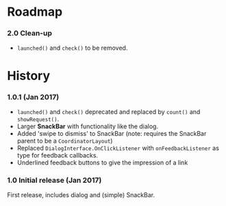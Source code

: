 
# Roadmap

### 2.0 Clean-up

- `launched()` and `check()` to be removed.


# History


### 1.0.1 (Jan 2017)

- `launched()` and `check()` deprecated and replaced by `count()` and `showRequest()`.
- Larger **SnackBar** with functionality like the dialog.
- Added 'swipe to dismiss' to SnackBar (note: requires the SnackBar parent to be a `CoordinatorLayout`)
- Replaced `DialogInterface.OnClickListener` with `onFeedbackListener` as type for feedback callbacks.
- Underlined feedback buttons to give the impression of a link

### 1.0 Initial release (Jan 2017)

First release, includes dialog and (simple) SnackBar.
